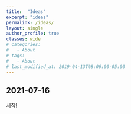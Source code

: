 ```yaml
---
title:  "Ideas"
excerpt: "ideas"
permalink: /ideas/
layout: single
author_profile: true
classes: wide
# categories:
#   - About
# tags:
#   - About
# last_modified_at: 2019-04-13T08:06:00-05:00
---
```

## 2021-07-16
시작!
